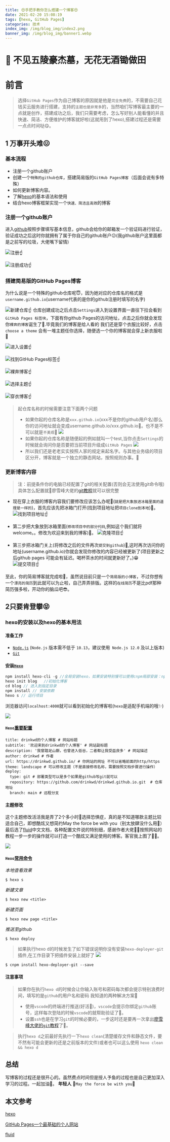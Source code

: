 ```yaml
---
title: 😍手把手教你怎么搭建一个博客😍
date: 2021-02-20 15:08:19
tags: [hexo, GitHub Pages]
categories: 技术
index_img: /img/blog_img/index2.png
banner_img: /img/blog_img/banner1.webp
---
```


# 🍻 不见五陵豪杰墓，无花无酒锄做田

# 前言
> 选择`GitHub Pages`作为自己博客的原因就是他是`完全免费`的，不需要自己花钱买云服务进行搭建，支持的`主题也是非常多`的，当然咱们写博客最主要的一点就是创作，搭建成功之后，我们只需要考虑，怎么写好别人能看懂的并且快速、简洁、方便维护的博客就好啦(这就用到了hexo),搭建过程还是需要一点点时间哒😋。
## 1 万事开头难😖
### 基本流程

- 注册一个github账户
- 创建一个`特殊的github仓库`，搭建简易版的`GitHub Pages博客`（后面会说有多特殊）
- 如何更新博客内容。
- 了解[hexo](https://hexo.io/zh-cn/docs/)的基本语法和使用
- 结合hexo博客框架实现一个`快速、简洁且高效`的博客

### 注册一个github账户

进入[github](https://github.com)按照步骤填写基本信息，github会给你的邮箱发一个验证码进行验证，验证成功之后这时你就拥有了属于你自己的github账户😕(我github账户这里面都是之前写的垃圾，大佬嘴下留情)

![注册☝](https://s3.ax1x.com/2021/02/19/yhPVbj.png)

![注册成功☝](https://s3.ax1x.com/2021/02/19/yhCfu4.png)
### 搭建简易版的GitHub Pages博客
为什么说是一个特殊的github仓库呢😇，因为她对应的仓库名的格式是 `username.github.io`(username代表的是你的github注册时填写的名字)


![新建仓库☝](https://s3.ax1x.com/2021/02/19/yhES91.png)
仓库创建成功之后点击`Settings`进入到设置界面一直往下拉会看到`GitHub Pages 标签块`，下面有你github Pages的访问地址，点击之后你就会发现你`裸奔的博客`诞生了🤗.毕竟我们的博客是给人看的 我们还是穿个衣服比较好，点击`choose a theme` 会有一堆主题任你选择，随便选一个你的博客就会穿上新衣服啦🤣

![进入设置☝](https://s3.ax1x.com/2021/02/19/yhmai4.png)

![找到GitHub Pages标签☝](https://s3.ax1x.com/2021/02/19/yhmcdO.png)

![裸奔博客☝](https://s3.ax1x.com/2021/02/19/yhm4SA.png)

![选择主题☝](https://s3.ax1x.com/2021/02/19/yhuU29.png)

![穿衣博客☝](https://s3.ax1x.com/2021/02/19/yhusUO.png)

> 起仓库名称的时候需要注意下面两个问题
> - 如果你起的仓库名称是`xxx.github.io`(xxx不是你的github用户名)那么你的访问地址就会变成username.github.io/xxx.github.io🎨。也不是不可以就是`不美观`👀
![](https://static01.imgkr.com/temp/3bf4e535849347b48d34458e86f55cdd.png)
> - 如果你起的仓库名称是随便起的例如就叫一个test,当你点击`Settings`的时候就会询问你是否要把当前项目升级成`GitHub Pages`
![](https://static01.imgkr.com/temp/a5f34c710a8042d88d009b8583a98a06.png)
> - 所以我们还是老老实实按照人家的规定来起名字。与其他业务级的项目区分开，博客就是一个独立的静态网站，按照规则办事。🎈

### 更新博客内容

> 注：前提条件你的电脑已经配置了git的相关配置(否则会无法使用git命令哦)具体怎么配置就🤞廖雪峰大佬的[git教程](https://www.liaoxuefeng.com/wiki/896043488029600)就可以很完整

- 现在穿上衣服的博客内容我们要修改应该怎么办呢🤫(`就是把大象放进冰箱里面的道理是一样的`)，首先应该先把冰箱门打开(找到项目地址把`项目clone到本地`)🍕。
![找到项目地址☝](https://s3.ax1x.com/2021/02/19/yh13h8.png)

- 第二步把大象放到冰箱里面(`修改项目中的部分代码`,例如这个我们就将welcome。。修改为欢迎来到我的博客)🍔。
![克隆项目☝](https://s3.ax1x.com/2021/02/19/yh3Kv4.png)

 - 第三步把冰箱门关上(将修改之后的文件再次`提交到github`)🍟,这时再次访问你的地址(username.github.io)你就会发现你修改的内容已经被更新了(项目更新之后github pages 可能会有延迟。喝杯茶水的时间就更新好了。)😁
![提交项目☝](https://s3.ax1x.com/2021/02/19/yh3GUx.png)

至此，你的简易博客就完成啦🧐，虽然说目前只是一个`简易版的小博客`，不过你想有一个`漂亮的简历`到此就可以为止啦，自己弄弄排版。这样的`在线简历`不是比pdf那种简历强多啦，开动你的脑瓜吧😎。

## 2只要肯登攀😝

### hexo的安装以及hexo的基本用法
#### 准备工作
- [`Node.js`](https://nodejs.org/en/) (`Node.js` 版本需不低于 `10.13`，建议使用` Node.js 12.0` 及以上版本)
- [`Git`](https://git-scm.com/)

#### 安装[`Hexo`](https://hexo.io/)
``` javascript
npm install hexo-cli -g //全局安装hexo，如果安装特别慢可以使用cnpm局部安装：npm install hexo
hexo init blog   //初始化博客
cd blog // 进入到指定目录
npm install // 安装依赖
hexo s // 运行项目
```
浏览器访问`localhost:4000`就可以看到初始化的博客啦(`hexo`是适配手机端的哦✨)

![](https://imgkr2.cn-bj.ufileos.com/1ecc06ca-4ec3-473f-83ba-3194983482e9.png?UCloudPublicKey=TOKEN_8d8b72be-579a-4e83-bfd0-5f6ce1546f13&Signature=AYeIZeODWwVVZ5%252BQKaPXO0GvKlE%253D&Expires=1613874760)

#### `Hexo`[重要配置](https://hexo.io/zh-cn/docs/configuration)
```
title: drinkwd的个人博客 # 网站标题
subtitle: '欢迎来到drinkwd的个人博客' # 网站副标题
description: '我曾踏足山巅，也曾进入低谷，二者都让我受益良多' # 网站描述
author: drinkwd # 作者
url: https://drinkwd.github.io/ # 你网站的网址 不可以省略前面的http/https
theme: landscape # 可以修改主题（不是直接修改名称，需要按照文档步骤进行操作）
deploy:
  type: git # 部署类型可以是多个如果是github写git就可以
  repository: https://github.com/drinkwd/drinkwd.github.io.git  # 仓库地址
  branch: main # 远程分支
```
#### 主题修改
这个主题修改活活我是弄了2个多小时🧭选择恐惧症，真的是不知道哪款主题比较适合自己，即想酷炫又想简约May the force be with you（别太放肆没什么用👑）最后选了[fluid](https://github.com/fluid-dev/hexo-theme-fluid)中文文档，各种配置文件说的特别细，感谢作者大佬🧎‍♂️按照网站的教程一步一步的操作就可以打造一个酷炫又满足使用的博客。客官我上图了🙆‍♂️。


![](https://imgkr2.cn-bj.ufileos.com/96518b77-d833-4288-87f3-143cefe8dc00.png?UCloudPublicKey=TOKEN_8d8b72be-579a-4e83-bfd0-5f6ce1546f13&Signature=AQKJ5Xsx2F80fpqLftAPPYNNBqc%253D&Expires=1613892349)


#### `Hexo`[常用命令](https://hexo.io/zh-cn/docs/commands.html)

*本地查看效果*
```
$ hexo s
```
*新建文章*
```
$ hexo new <title>
```
*新建页面*
```
$ hexo new page <title>
```
*推送至github*
```
$ hexo deploy
```
>如果执行hexo d的时候发生了如下错误说明你没有安装`hexo-deployer-git`插件,在工作目录下把插件安装上就好了
![](https://static01.imgkr.com/temp/e13aba141bf24458bedc22061aeded83.png)
```
$ cnpm install hexo-deployer-git --save
```
#### 注意事项
>如果你在执行`hexo d`的时候会让你输入账号和密码每次都会提示特别浪费时间，填写的是`github`的用户名和密码 我知道的两种解决方案🍦
>- 使用`vscode`的终端进行推送(好活🎨)，`vscode`会提示你绑定`github`账号，这样每次登陆的时候`vscode`的就帮助验证了🤪。
>- 设置`ssh`也是在学习`git`的时候必要的，一步这时还是要再一次拿出[廖雪峰大佬的`git`教程](https://www.liaoxuefeng.com/wiki/896043488029600/896954117292416)了🤪。

>执行`hexo d`之前最好先执行一下`hexo clean`(清楚缓存文件和静态文件，要不然有可能会更新的还是之前版本的文件)或者也可以这么使用 `hexo clean && hexo d`

## 总结

写博客的过程还是很开心的。虽然费点时间但是授人予鱼的过程也是自己更加深入学习的过程。一起加油🎉。
**年轻人** 🎈`May the force be with you`🎈
## 本文参考

[hexo](https://hexo.io/zh-cn/)

[GitHub Pages一个最基础的个人网站](https://www.jianshu.com/p/f82c76b90336)

[fluid](https://hexo.fluid-dev.com/docs/start/#%E6%9B%B4%E6%96%B0%E4%B8%BB%E9%A2%98)